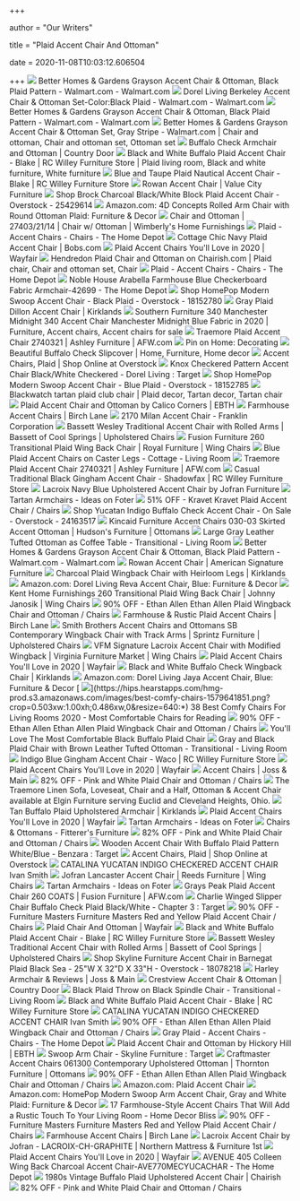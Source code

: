 +++
        
author = "Our Writers"
        
title = "Plaid Accent Chair And Ottoman"
        
date = 2020-11-08T10:03:12.606504
        
+++
[ ![](https://i5.walmartimages.com/asr/3fe05121-f009-47e5-a48e-b358becca5c1_1.07874ac3b43cac9f430b01031347da87.jpeg)](https://i5.walmartimages.com/asr/3fe05121-f009-47e5-a48e-b358becca5c1_1.07874ac3b43cac9f430b01031347da87.jpeg) Better Homes & Gardens Grayson Accent Chair & Ottoman, Black Plaid Pattern  - Walmart.com - Walmart.com
[ ![](https://i5.walmartimages.com/asr/074c855c-9edd-440c-8286-25eaf3c7ea2d_1.5421ed6273f288a5570c494576777a43.jpeg?odnWidth=450&odnHeight=450&odnBg=ffffff)](https://i5.walmartimages.com/asr/074c855c-9edd-440c-8286-25eaf3c7ea2d_1.5421ed6273f288a5570c494576777a43.jpeg?odnWidth=450&odnHeight=450&odnBg=ffffff) Dorel Living Berkeley Accent Chair & Ottoman Set-Color:Black Plaid -  Walmart.com - Walmart.com
[ ![](https://i5.walmartimages.com/asr/b655451a-a42b-4bae-bb2d-44f4ae18f6d5_1.ed7d2e80123fcbec41eb52f3cd0e0c0c.jpeg)](https://i5.walmartimages.com/asr/b655451a-a42b-4bae-bb2d-44f4ae18f6d5_1.ed7d2e80123fcbec41eb52f3cd0e0c0c.jpeg) Better Homes & Gardens Grayson Accent Chair & Ottoman, Black Plaid Pattern  - Walmart.com - Walmart.com
[ ![](https://i.pinimg.com/originals/b6/6e/7a/b66e7a3866bae0974f00dee752535e28.png)](https://i.pinimg.com/originals/b6/6e/7a/b66e7a3866bae0974f00dee752535e28.png) Better Homes & Gardens Grayson Accent Chair & Ottoman Set, Gray Stripe -  Walmart.com | Chair and ottoman, Chair and ottoman set, Ottoman set
[ ![](https://www.countrydoor.com/dw/image/v2/BBVM_PRD/on/demandware.static/-/Sites-colony-master-catalog/default/dw08fef0b9/large/sub_32/770077.png?sw=680&sh=680&sm=fit)](https://www.countrydoor.com/dw/image/v2/BBVM_PRD/on/demandware.static/-/Sites-colony-master-catalog/default/dw08fef0b9/large/sub_32/770077.png?sw=680&sh=680&sm=fit) Buffalo Check Armchair and Ottoman | Country Door
[ ![](https://i.pinimg.com/originals/3f/b5/04/3fb5046e627fce519b8d4cef0d971792.jpg)](https://i.pinimg.com/originals/3f/b5/04/3fb5046e627fce519b8d4cef0d971792.jpg) Black and White Buffalo Plaid Accent Chair - Blake | RC Willey Furniture  Store | Plaid living room, Black and white furniture, White furniture
[ ![](http://static.rcwilley.com/products/111610664/Blue-and-Taupe-Plaid-Nautical-Accent-Chair---Blake-rcwilley-image1~800.jpg)](http://static.rcwilley.com/products/111610664/Blue-and-Taupe-Plaid-Nautical-Accent-Chair---Blake-rcwilley-image1~800.jpg) Blue and Taupe Plaid Nautical Accent Chair - Blake | RC Willey Furniture  Store
[ ![](https://content.valuecityfurniture.com/images/product/rowan_plaid_accent-chair_1916092_666027.jpg?akimg=product-img-210x210)](https://content.valuecityfurniture.com/images/product/rowan_plaid_accent-chair_1916092_666027.jpg?akimg=product-img-210x210) Rowan Accent Chair | Value City Furniture
[ ![](https://ak1.ostkcdn.com/images/products/25429614/260-Brock-Charcoal-Chair-c95a5242-33eb-464e-96de-2bd850d4c332.jpg)](https://ak1.ostkcdn.com/images/products/25429614/260-Brock-Charcoal-Chair-c95a5242-33eb-464e-96de-2bd850d4c332.jpg) Shop Brock Charcoal Black/White Block Plaid Accent Chair - Overstock -  25429614
[ ![](https://images-na.ssl-images-amazon.com/images/I/81rvDubRsfL._AC_SX355_.jpg)](https://images-na.ssl-images-amazon.com/images/I/81rvDubRsfL._AC_SX355_.jpg) Amazon.com: 4D Concepts Rolled Arm Chair with Round Ottoman Plaid:  Furniture & Decor
[ ![](https://s3.amazonaws.com/furniture.retailcatalog.us/products/425526121/large/chair-and-ottoman-9402-0.jpg)](https://s3.amazonaws.com/furniture.retailcatalog.us/products/425526121/large/chair-and-ottoman-9402-0.jpg) Chair and Ottoman | 27403/21/14 | Chair w/ Ottoman | Wimberly's Home  Furnishings
[ ![](https://images.homedepot-static.com/productImages/c69ea143-8c9b-42a6-a095-5834d508f1b5/svn/black-dark-charcoal-noble-house-accent-chairs-53026-64_1000.jpg)](https://images.homedepot-static.com/productImages/c69ea143-8c9b-42a6-a095-5834d508f1b5/svn/black-dark-charcoal-noble-house-accent-chairs-53026-64_1000.jpg) Plaid - Accent Chairs - Chairs - The Home Depot
[ ![](https://productimages.mybobs.com/20062904003/20062904003_gallery_01_wide.jpg)](https://productimages.mybobs.com/20062904003/20062904003_gallery_01_wide.jpg) Cottage Chic Navy Plaid Accent Chair | Bobs.com
[ ![](https://secure.img1-fg.wfcdn.com/im/93605854/resize-h240-w240%5Ecompr-r85/6082/60820591/default_name.jpg)](https://secure.img1-fg.wfcdn.com/im/93605854/resize-h240-w240%5Ecompr-r85/6082/60820591/default_name.jpg) Plaid Accent Chairs You'll Love in 2020 | Wayfair
[ ![](https://i.pinimg.com/originals/bd/33/57/bd335736c3e621dc5b949e49c0870be6.png)](https://i.pinimg.com/originals/bd/33/57/bd335736c3e621dc5b949e49c0870be6.png) Hendredon Plaid Chair and Ottoman on Chairish.com | Plaid chair, Chair and  ottoman set, Chair
[ ![](https://images.homedepot-static.com/productImages/d92c5ce4-7a64-4e57-8a9b-ec35b0fcbbc8/svn/blue-and-white-matte-black-noble-house-accent-chairs-42727-64_1000.jpg)](https://images.homedepot-static.com/productImages/d92c5ce4-7a64-4e57-8a9b-ec35b0fcbbc8/svn/blue-and-white-matte-black-noble-house-accent-chairs-42727-64_1000.jpg) Plaid - Accent Chairs - Chairs - The Home Depot
[ ![](https://images.homedepot-static.com/productImages/e73528a8-50fa-4674-b6de-b32541623d5b/svn/blue-and-white-and-dark-brown-noble-house-accent-chairs-42699-64_1000.jpg)](https://images.homedepot-static.com/productImages/e73528a8-50fa-4674-b6de-b32541623d5b/svn/blue-and-white-and-dark-brown-noble-house-accent-chairs-42699-64_1000.jpg) Noble House Arabella Farmhouse Blue Checkerboard Fabric Armchair-42699 -  The Home Depot
[ ![](https://ak1.ostkcdn.com/images/products/18152780/HomePop-Modern-Swoop-Accent-Chair-Black-Plaid-53fb516a-84e2-4f51-9807-cc6b6bbd373a_600.jpg?impolicy=medium)](https://ak1.ostkcdn.com/images/products/18152780/HomePop-Modern-Swoop-Accent-Chair-Black-Plaid-53fb516a-84e2-4f51-9807-cc6b6bbd373a_600.jpg?impolicy=medium) Shop HomePop Modern Swoop Accent Chair - Black Plaid - Overstock - 18152780
[ ![](https://images.kirklands.com/is/image/Kirklands/183914_1?$tProduct$)](https://images.kirklands.com/is/image/Kirklands/183914_1?$tProduct$) Gray Plaid Dillon Accent Chair | Kirklands
[ ![](https://i.pinimg.com/originals/af/80/10/af8010bcc806b2875a848be5812ca22e.jpg)](https://i.pinimg.com/originals/af/80/10/af8010bcc806b2875a848be5812ca22e.jpg) Southern Furniture 340 Manchester Midnight 340 Accent Chair Manchester  Midnight Blue Fabric in 2020 | Furniture, Accent chairs, Accent chairs for  sale
[ ![](https://images.afw.com/images/thumbs/0094393_traemore-plaid-accent-chair.jpeg)](https://images.afw.com/images/thumbs/0094393_traemore-plaid-accent-chair.jpeg) Traemore Plaid Accent Chair 2740321 | Ashley Furniture | AFW.com
[ ![](https://i.pinimg.com/originals/9f/96/0d/9f960d91f92d3f8714e1ad0956064963.jpg)](https://i.pinimg.com/originals/9f/96/0d/9f960d91f92d3f8714e1ad0956064963.jpg) Pin on Home: Decorating
[ ![](https://i.pinimg.com/originals/4a/25/28/4a2528f84678a976d6e04a413a259a9a.jpg)](https://i.pinimg.com/originals/4a/25/28/4a2528f84678a976d6e04a413a259a9a.jpg) Beautiful Buffalo Check Slipcover | Home, Furniture, Home decor
[ ![](https://ak1.ostkcdn.com/images/products/is/images/direct/357619d50ad8b129c406288ac536617d552b2f73/HomePop-Armless-Accent-Chair---Medium-Black-Plaid.jpg?imwidth=480&impolicy=medium)](https://ak1.ostkcdn.com/images/products/is/images/direct/357619d50ad8b129c406288ac536617d552b2f73/HomePop-Armless-Accent-Chair---Medium-Black-Plaid.jpg?imwidth=480&impolicy=medium) Accent Chairs, Plaid | Shop Online at Overstock
[ ![](https://target.scene7.com/is/image/Target/GUEST_66f7c5e6-1421-4748-a307-f5c2adb7cc8b?wid=488&hei=488&fmt=pjpeg)](https://target.scene7.com/is/image/Target/GUEST_66f7c5e6-1421-4748-a307-f5c2adb7cc8b?wid=488&hei=488&fmt=pjpeg) Knox Checkered Pattern Accent Chair Black/White Checkered - Dorel Living :  Target
[ ![](https://ak1.ostkcdn.com/images/products/is/images/direct/f66fa9b4479e4f4bbaa845fc1e2f0d846d6e28c1/HomePop-Modern-Swoop-Accent-Chair---Blue-Plaid.jpg)](https://ak1.ostkcdn.com/images/products/is/images/direct/f66fa9b4479e4f4bbaa845fc1e2f0d846d6e28c1/HomePop-Modern-Swoop-Accent-Chair---Blue-Plaid.jpg) Shop HomePop Modern Swoop Accent Chair - Blue Plaid - Overstock - 18152785
[ ![](https://i.pinimg.com/originals/84/81/be/8481beb1e244d8315c7e22f31c352618.jpg)](https://i.pinimg.com/originals/84/81/be/8481beb1e244d8315c7e22f31c352618.jpg) Blackwatch tartan plaid club chair | Plaid decor, Tartan decor, Tartan chair
[ ![](https://ebth-com-production.imgix.net/2017/08/10/16/18/40/00636ab9-2162-4771-898a-8a4dd84a2286/BS-331.jpg?ixlib=rb-3.1.0&w=880&h=880&fit=crop&crop=&auto=format)](https://ebth-com-production.imgix.net/2017/08/10/16/18/40/00636ab9-2162-4771-898a-8a4dd84a2286/BS-331.jpg?ixlib=rb-3.1.0&w=880&h=880&fit=crop&crop=&auto=format) Plaid Accent Chair and Ottoman by Calico Corners | EBTH
[ ![](https://secure.img1-fg.wfcdn.com/im/35219411/resize-h600-w600%5Ecompr-r85/7400/74002678/Accent+Chairs.jpg)](https://secure.img1-fg.wfcdn.com/im/35219411/resize-h600-w600%5Ecompr-r85/7400/74002678/Accent+Chairs.jpg) Farmhouse Accent Chairs | Birch Lane
[ ![](http://franklincorp.com/wp-content/uploads/2020/01/2170-3811-45-1.jpg)](http://franklincorp.com/wp-content/uploads/2020/01/2170-3811-45-1.jpg) 2170 Milan Accent Chair - Franklin Corporation
[ ![](https://imageresizer.furnituredealer.net/img/remote/images.furnituredealer.net/img/products%2Fbassett%2Fcolor%2Fwesley%201150_1150-02-gray%20plaid-b1.jpg?width=878&height=600&scale=both&trim.threshold=80)](https://imageresizer.furnituredealer.net/img/remote/images.furnituredealer.net/img/products%2Fbassett%2Fcolor%2Fwesley%201150_1150-02-gray%20plaid-b1.jpg?width=878&height=600&scale=both&trim.threshold=80) Bassett Wesley Traditional Accent Chair with Rolled Arms | Bassett of Cool  Springs | Upholstered Chairs
[ ![](https://imageresizer.furnituredealer.net/img/remote/images.furnituredealer.net/img/products%2Ffusion_furniture%2Fcolor%2F260f_260brock%20berber-b1.jpg?width=1024&height=768&scale=both&trim.threshold=50&trim.percentpadding=10)](https://imageresizer.furnituredealer.net/img/remote/images.furnituredealer.net/img/products%2Ffusion_furniture%2Fcolor%2F260f_260brock%20berber-b1.jpg?width=1024&height=768&scale=both&trim.threshold=50&trim.percentpadding=10) Fusion Furniture 260 Transitional Plaid Wing Back Chair | Royal Furniture |  Wing Chairs
[ ![](https://cdn.decorpad.com/photos/2018/10/22/brown-leather-tufted-ottoman-on-blue-rug.jpg)](https://cdn.decorpad.com/photos/2018/10/22/brown-leather-tufted-ottoman-on-blue-rug.jpg) Blue Plaid Accent Chairs on Caster Legs - Cottage - Living Room
[ ![](https://images.afw.com/images/thumbs/0094400_traemore-plaid-accent-chair.jpeg)](https://images.afw.com/images/thumbs/0094400_traemore-plaid-accent-chair.jpeg) Traemore Plaid Accent Chair 2740321 | Ashley Furniture | AFW.com
[ ![](http://static.rcwilley.com/products/111634880/Casual-Traditional-Black-Gingham-Accent-Chair---Shadowfax-rcwilley-image1~800.jpg)](http://static.rcwilley.com/products/111634880/Casual-Traditional-Black-Gingham-Accent-Chair---Shadowfax-rcwilley-image1~800.jpg) Casual Traditional Black Gingham Accent Chair - Shadowfax | RC Willey  Furniture Store
[ ![](https://futonland.com/common/images/products/large/JFR-LACROIX-NAVY-CH.jpg)](https://futonland.com/common/images/products/large/JFR-LACROIX-NAVY-CH.jpg) Lacroix Navy Blue Upholstered Accent Chair by Jofran Furniture
[ ![](https://foter.com/photos/235/tartan-armchairs-2.jpg?s=ts3)](https://foter.com/photos/235/tartan-armchairs-2.jpg?s=ts3) Tartan Armchairs - Ideas on Foter
[ ![](https://images.kaiyo.com/135850/kravet/chairs/accent-chairs/kravet-plaid-accent-chair-second-hand.jpeg)](https://images.kaiyo.com/135850/kravet/chairs/accent-chairs/kravet-plaid-accent-chair-second-hand.jpeg) 51% OFF - Kravet Kravet Plaid Accent Chair / Chairs
[ ![](https://ak1.ostkcdn.com/images/products/24163517/Yucatan-Indigo-Buffalo-Check-Accent-Chair-96bf7337-591e-476d-91e1-d1669dc27db8.jpg)](https://ak1.ostkcdn.com/images/products/24163517/Yucatan-Indigo-Buffalo-Check-Accent-Chair-96bf7337-591e-476d-91e1-d1669dc27db8.jpg) Shop Yucatan Indigo Buffalo Check Accent Chair - On Sale - Overstock -  24163517
[ ![](https://imageresizer.furnituredealer.net/img/remote/images.furnituredealer.net/img/products%2Fkincaid_furniture%2Fcolor%2Fkincaid%20accent%20chairs_030-03-b.jpg?width=878&height=600&scale=both&trim.threshold=80)](https://imageresizer.furnituredealer.net/img/remote/images.furnituredealer.net/img/products%2Fkincaid_furniture%2Fcolor%2Fkincaid%20accent%20chairs_030-03-b.jpg?width=878&height=600&scale=both&trim.threshold=80) Kincaid Furniture Accent Chairs 030-03 Skirted Accent Ottoman | Hudson's  Furniture | Ottomans
[ ![](https://cdn.decorpad.com/photos/2018/01/15/gray-plaid-roll-arm-accent-chairs.jpg)](https://cdn.decorpad.com/photos/2018/01/15/gray-plaid-roll-arm-accent-chairs.jpg) Large Gray Leather Tufted Ottoman as Coffee Table - Transitional - Living  Room
[ ![](https://i5.walmartimages.com/asr/79988815-55e2-4508-9c01-1b0dec7e97d6_1.d0de937778625bf0923b0f07443a445d.jpeg)](https://i5.walmartimages.com/asr/79988815-55e2-4508-9c01-1b0dec7e97d6_1.d0de937778625bf0923b0f07443a445d.jpeg) Better Homes & Gardens Grayson Accent Chair & Ottoman, Black Plaid Pattern  - Walmart.com - Walmart.com
[ ![](https://content.americansignaturefurniture.com/ProductImages/0/704866.jpg?impolicy=product-320x320)](https://content.americansignaturefurniture.com/ProductImages/0/704866.jpg?impolicy=product-320x320) Rowan Accent Chair | American Signature Furniture
[ ![](https://images.kirklands.com/is/image/Kirklands/210237_1?$tProduct$)](https://images.kirklands.com/is/image/Kirklands/210237_1?$tProduct$) Charcoal Plaid Wingback Chair with Heirloom Legs | Kirklands
[ ![](https://images-na.ssl-images-amazon.com/images/I/91xlWN1Hv9L._AC_SL1500_.jpg)](https://images-na.ssl-images-amazon.com/images/I/91xlWN1Hv9L._AC_SL1500_.jpg) Amazon.com: Dorel Living Reva Accent Chair, Blue: Furniture & Decor
[ ![](https://images.furnituredealer.net/img/products%2Ffusion_furniture%2Fcolor%2F260f_260artisnal%20berber-b1.jpg)](https://images.furnituredealer.net/img/products%2Ffusion_furniture%2Fcolor%2F260f_260artisnal%20berber-b1.jpg) Kent Home Furnishings 260 Transitional Plaid Wing Back Chair | Johnny  Janosik | Wing Chairs
[ ![](https://images.kaiyo.com/96688/ethan-allen/chairs/accent-chairs/ethan-allen-plaid-wingback-chair-and-ottoman.jpeg)](https://images.kaiyo.com/96688/ethan-allen/chairs/accent-chairs/ethan-allen-plaid-wingback-chair-and-ottoman.jpeg) 90% OFF - Ethan Allen Ethan Allen Plaid Wingback Chair and Ottoman / Chairs
[ ![](https://secure.img1-fg.wfcdn.com/im/07589368/resize-h160-w160%5Ecompr-r85/1223/122368179/Plaid+Resaca+Wingback+Chair.jpg)](https://secure.img1-fg.wfcdn.com/im/07589368/resize-h160-w160%5Ecompr-r85/1223/122368179/Plaid+Resaca+Wingback+Chair.jpg) Farmhouse & Rustic Plaid Accent Chairs | Birch Lane
[ ![](https://imageresizer.furnituredealer.net/img/remote/images.furnituredealer.net/img/products%2Fsmith_brothers%2Fcolor%2Faccent%20chairs%20and%20ottomans%20sb_825-30-455914-bevtaolulruk9l7szp2h9xw.jpg?width=878&height=600&scale=both&trim.threshold=80)](https://imageresizer.furnituredealer.net/img/remote/images.furnituredealer.net/img/products%2Fsmith_brothers%2Fcolor%2Faccent%20chairs%20and%20ottomans%20sb_825-30-455914-bevtaolulruk9l7szp2h9xw.jpg?width=878&height=600&scale=both&trim.threshold=80) Smith Brothers Accent Chairs and Ottomans SB Contemporary Wingback Chair  with Track Arms | Sprintz Furniture | Upholstered Chairs
[ ![](https://imageresizer.furnituredealer.net/img/remote/images.furnituredealer.net/img/products%2Fjofran%2Fcolor%2Flacroix_lacroix-ch-graphite-b1.jpg?width=878&height=600&scale=both&trim.threshold=80)](https://imageresizer.furnituredealer.net/img/remote/images.furnituredealer.net/img/products%2Fjofran%2Fcolor%2Flacroix_lacroix-ch-graphite-b1.jpg?width=878&height=600&scale=both&trim.threshold=80) VFM Signature Lacroix Accent Chair with Modified Wingback | Virginia  Furniture Market | Wing Chairs
[ ![](https://secure.img1-fg.wfcdn.com/im/12312074/compr-r85/5884/58845402/default.jpg)](https://secure.img1-fg.wfcdn.com/im/12312074/compr-r85/5884/58845402/default.jpg) Plaid Accent Chairs You'll Love in 2020 | Wayfair
[ ![](https://images.kirklands.com/is/image/Kirklands/215789_1?$tProduct$)](https://images.kirklands.com/is/image/Kirklands/215789_1?$tProduct$) Black and White Buffalo Check Wingback Chair | Kirklands
[ ![](https://images-na.ssl-images-amazon.com/images/I/91GGQUf8zUL._AC_SX522_.jpg)](https://images-na.ssl-images-amazon.com/images/I/91GGQUf8zUL._AC_SX522_.jpg) Amazon.com: Dorel Living Jaya Accent Chair, Blue: Furniture & Decor
[ ![](https://hips.hearstapps.com/hmg-prod.s3.amazonaws.com/images/best-comfy-chairs-1579641851.png?crop=0.503xw:1.00xh;0.486xw,0&resize=640:*)](https://hips.hearstapps.com/hmg-prod.s3.amazonaws.com/images/best-comfy-chairs-1579641851.png?crop=0.503xw:1.00xh;0.486xw,0&resize=640:*) 38 Best Comfy Chairs For Living Rooms 2020 - Most Comfortable Chairs for  Reading
[ ![](https://images.kaiyo.com/96688/ethan-allen/chairs/accent-chairs/sell-ethan-allen-plaid-wingback-chair-and-ottoman.jpeg)](https://images.kaiyo.com/96688/ethan-allen/chairs/accent-chairs/sell-ethan-allen-plaid-wingback-chair-and-ottoman.jpeg) 90% OFF - Ethan Allen Ethan Allen Plaid Wingback Chair and Ottoman / Chairs
[ ![](https://www.memehill.com/wp-content/uploads/2018/09/Amie_freling_meme_hill_black_white_buffalo_plaid_check_Fall_furniture_chair_decorating_ideas_velvet_pumpkins-784x1024.jpg)](https://www.memehill.com/wp-content/uploads/2018/09/Amie_freling_meme_hill_black_white_buffalo_plaid_check_Fall_furniture_chair_decorating_ideas_velvet_pumpkins-784x1024.jpg) You'll Love The Most Comfortable Black Buffalo Plaid Chair
[ ![](https://cdn.decorpad.com/photos/2020/06/29/gray-plaid-accent-chair.jpg)](https://cdn.decorpad.com/photos/2020/06/29/gray-plaid-accent-chair.jpg) Gray and Black Plaid Chair with Brown Leather Tufted Ottoman - Transitional  - Living Room
[ ![](http://static.rcwilley.com/products/111834007/Indigo-Blue-Gingham-Accent-Chair---Waco-rcwilley-image1~800.jpg)](http://static.rcwilley.com/products/111834007/Indigo-Blue-Gingham-Accent-Chair---Waco-rcwilley-image1~800.jpg) Indigo Blue Gingham Accent Chair - Waco | RC Willey Furniture Store
[ ![](https://secure.img1-fg.wfcdn.com/im/86845961/compr-r85/6183/61837493/default.jpg)](https://secure.img1-fg.wfcdn.com/im/86845961/compr-r85/6183/61837493/default.jpg) Plaid Accent Chairs You'll Love in 2020 | Wayfair
[ ![](https://secure.img1-fg.wfcdn.com/im/27878046/resize-h600-w600%5Ecompr-r85/5209/52097729/Accent+Chairs.jpg)](https://secure.img1-fg.wfcdn.com/im/27878046/resize-h600-w600%5Ecompr-r85/5209/52097729/Accent+Chairs.jpg) Accent Chairs | Joss & Main
[ ![](https://images.kaiyo.com/33154/shop/chairs/accent-chairs/pink-and-white-plaid-chair-and-ottoman.jpeg)](https://images.kaiyo.com/33154/shop/chairs/accent-chairs/pink-and-white-plaid-chair-and-ottoman.jpeg) 82% OFF - Pink and White Plaid Chair and Ottoman / Chairs
[ ![](https://cdn11.bigcommerce.com/s-xchrt0ls1o/images/stencil/1280x1280/products/8549/18933/jpg__39695.1549314370.jpg?c=2?imbypass=on)](https://cdn11.bigcommerce.com/s-xchrt0ls1o/images/stencil/1280x1280/products/8549/18933/jpg__39695.1549314370.jpg?c=2?imbypass=on) The Traemore Linen Sofa, Loveseat, Chair and a Half, Ottoman & Accent Chair  available at Elgin Furniture serving Euclid and Cleveland Heights, Ohio.
[ ![](https://images.kirklands.com/is/image/Kirklands/215791_1?$tProduct$)](https://images.kirklands.com/is/image/Kirklands/215791_1?$tProduct$) Tan Buffalo Plaid Upholstered Armchair | Kirklands
[ ![](https://secure.img1-fg.wfcdn.com/im/19989129/compr-r85/1202/120272478/default.jpg)](https://secure.img1-fg.wfcdn.com/im/19989129/compr-r85/1202/120272478/default.jpg) Plaid Accent Chairs You'll Love in 2020 | Wayfair
[ ![](https://foter.com/photos/title/tartan-armchairs.jpg)](https://foter.com/photos/title/tartan-armchairs.jpg) Tartan Armchairs - Ideas on Foter
[ ![](https://fitterersfurniture.com/wp-content/uploads/2018/06/Accent-Chairs-Broyhill-2.jpg)](https://fitterersfurniture.com/wp-content/uploads/2018/06/Accent-Chairs-Broyhill-2.jpg) Chairs & Ottomans - Fitterer's Furniture
[ ![](https://images.kaiyo.com/33154/shop/chairs/accent-chairs/pink-and-white-plaid-chair-and-ottoman-second-hand.jpeg)](https://images.kaiyo.com/33154/shop/chairs/accent-chairs/pink-and-white-plaid-chair-and-ottoman-second-hand.jpeg) 82% OFF - Pink and White Plaid Chair and Ottoman / Chairs
[ ![](https://target.scene7.com/is/image/Target/GUEST_d059a4d7-533c-4f71-bce3-6d58ce4427f7?wid=488&hei=488&fmt=pjpeg)](https://target.scene7.com/is/image/Target/GUEST_d059a4d7-533c-4f71-bce3-6d58ce4427f7?wid=488&hei=488&fmt=pjpeg) Wooden Accent Chair With Buffalo Plaid Pattern White/Blue - Benzara : Target
[ ![](https://ak1.ostkcdn.com/images/products/28388780/Ada-Black-and-White-Buffalo-Check-Plaid-Accent-Chair-by-iNSPIRE-Q-Classic-827a8ed6-a70e-48c0-bd1e-cdd030364614_600.jpg?imwidth=480&impolicy=medium)](https://ak1.ostkcdn.com/images/products/28388780/Ada-Black-and-White-Buffalo-Check-Plaid-Accent-Chair-by-iNSPIRE-Q-Classic-827a8ed6-a70e-48c0-bd1e-cdd030364614_600.jpg?imwidth=480&impolicy=medium) Accent Chairs, Plaid | Shop Online at Overstock
[ ![](https://cfmd.rencdn.com/ivansmithpremiumrwd/web/product/images/918754.jpg)](https://cfmd.rencdn.com/ivansmithpremiumrwd/web/product/images/918754.jpg) CATALINA YUCATAN INDIGO CHECKERED ACCENT CHAIR Ivan Smith
[ ![](https://images.furnituredealer.net/img/products%2Fjofran%2Fcolor%2Flancaster%20ch_lancaster-ch-dkkhaki-b1.jpg)](https://images.furnituredealer.net/img/products%2Fjofran%2Fcolor%2Flancaster%20ch_lancaster-ch-dkkhaki-b1.jpg) Jofran Lancaster Accent Chair | Reeds Furniture | Wing Chairs
[ ![](https://foter.com/photos/235/tartan-wing-back-chair.jpg?s=ts3)](https://foter.com/photos/235/tartan-wing-back-chair.jpg?s=ts3) Tartan Armchairs - Ideas on Foter
[ ![](https://images.afw.com/images/thumbs/0110945_grays-peak-plaid-accent-chair.jpeg)](https://images.afw.com/images/thumbs/0110945_grays-peak-plaid-accent-chair.jpeg) Grays Peak Plaid Accent Chair 260 COATS | Fusion Furniture | AFW.com
[ ![](https://target.scene7.com/is/image/Target/GUEST_9fbfe812-ccee-4ec8-abee-689d1c624708?wid=488&hei=488&fmt=pjpeg)](https://target.scene7.com/is/image/Target/GUEST_9fbfe812-ccee-4ec8-abee-689d1c624708?wid=488&hei=488&fmt=pjpeg) Charlie Winged Slipper Chair Buffalo Check Plaid Black/White - Chapter 3 :  Target
[ ![](https://images.kaiyo.com/28865/furniture-masters/chairs/accent-chairs/used-furniture-masters-red-and-yellow-plaid-accent-chair.jpeg)](https://images.kaiyo.com/28865/furniture-masters/chairs/accent-chairs/used-furniture-masters-red-and-yellow-plaid-accent-chair.jpeg) 90% OFF - Furniture Masters Furniture Masters Red and Yellow Plaid Accent  Chair / Chairs
[ ![](https://secure.img1-fg.wfcdn.com/im/98904360/resize-h310-w310%5Ecompr-r85/8646/86464902/louisiana-barrel-chair-and-ottoman.jpg)](https://secure.img1-fg.wfcdn.com/im/98904360/resize-h310-w310%5Ecompr-r85/8646/86464902/louisiana-barrel-chair-and-ottoman.jpg) Plaid Chair And Ottoman | Wayfair
[ ![](https://static.rcwilley.com/products/110957822/Black-and-White-Buffalo-Plaid-Accent-Chair---Blake-rcwilley-image1~200.jpg?r=11)](https://static.rcwilley.com/products/110957822/Black-and-White-Buffalo-Plaid-Accent-Chair---Blake-rcwilley-image1~200.jpg?r=11) Black and White Buffalo Plaid Accent Chair - Blake | RC Willey Furniture  Store
[ ![](https://imageresizer.furnituredealer.net/img/remote/images.furnituredealer.net/img/products%2Fbassett%2Fcolor%2Fwesley%201150_1150-02-gray%20plaid-b3.jpg?width=878&height=600&scale=both&trim.threshold=80)](https://imageresizer.furnituredealer.net/img/remote/images.furnituredealer.net/img/products%2Fbassett%2Fcolor%2Fwesley%201150_1150-02-gray%20plaid-b3.jpg?width=878&height=600&scale=both&trim.threshold=80) Bassett Wesley Traditional Accent Chair with Rolled Arms | Bassett of Cool  Springs | Upholstered Chairs
[ ![](https://ak1.ostkcdn.com/images/products/18078218/Skyline-Furniture-Accent-Chair-in-Barnegat-Plaid-Black-Sea-f9773398-669b-4132-a4ec-9df4d4d87327.jpg)](https://ak1.ostkcdn.com/images/products/18078218/Skyline-Furniture-Accent-Chair-in-Barnegat-Plaid-Black-Sea-f9773398-669b-4132-a4ec-9df4d4d87327.jpg) Shop Skyline Furniture Accent Chair in Barnegat Plaid Black Sea - 25"W X  32"D X 33"H - Overstock - 18078218
[ ![](https://secure.img1-fg.wfcdn.com/im/09137247/compr-r85/1081/108190132/harley-armchair.jpg)](https://secure.img1-fg.wfcdn.com/im/09137247/compr-r85/1081/108190132/harley-armchair.jpg) Harley Armchair & Reviews | Joss & Main
[ ![](https://www.countrydoor.com/dw/image/v2/BBVM_PRD/on/demandware.static/-/Sites-colony-master-catalog/default/dw616f7176/large/sub_35/sw722289_Red_alt.png?sw=680&sh=680&sm=fit)](https://www.countrydoor.com/dw/image/v2/BBVM_PRD/on/demandware.static/-/Sites-colony-master-catalog/default/dw616f7176/large/sub_35/sw722289_Red_alt.png?sw=680&sh=680&sm=fit) Crestview Accent Chair & Ottoman | Country Door
[ ![](https://cdn.decorpad.com/photos/2018/07/09/black-abacus-accent-chair-with-black-plaid-throw.jpg)](https://cdn.decorpad.com/photos/2018/07/09/black-abacus-accent-chair-with-black-plaid-throw.jpg) Black Plaid Throw on Black Spindle Chair - Transitional - Living Room
[ ![](https://static.rcwilley.com/products/110957822/Black-and-White-Buffalo-Plaid-Accent-Chair---Blake-rcwilley-image2~200.jpg?r=11)](https://static.rcwilley.com/products/110957822/Black-and-White-Buffalo-Plaid-Accent-Chair---Blake-rcwilley-image2~200.jpg?r=11) Black and White Buffalo Plaid Accent Chair - Blake | RC Willey Furniture  Store
[ ![](https://cfmd.rencdn.com/ivansmithpremiumrwd/web/product/images/918754a.jpg)](https://cfmd.rencdn.com/ivansmithpremiumrwd/web/product/images/918754a.jpg) CATALINA YUCATAN INDIGO CHECKERED ACCENT CHAIR Ivan Smith
[ ![](https://images.kaiyo.com/96688/ethan-allen/chairs/accent-chairs/buy-ethan-allen-plaid-wingback-chair-and-ottoman.jpeg)](https://images.kaiyo.com/96688/ethan-allen/chairs/accent-chairs/buy-ethan-allen-plaid-wingback-chair-and-ottoman.jpeg) 90% OFF - Ethan Allen Ethan Allen Plaid Wingback Chair and Ottoman / Chairs
[ ![](https://images.homedepot-static.com/productImages/f402f614-8c43-44f4-9ac9-d34eb4d8ace6/svn/gray-plaid-homepop-accent-chairs-k6908-f2270-64_400.jpg)](https://images.homedepot-static.com/productImages/f402f614-8c43-44f4-9ac9-d34eb4d8ace6/svn/gray-plaid-homepop-accent-chairs-k6908-f2270-64_400.jpg) Gray Plaid - Accent Chairs - Chairs - The Home Depot
[ ![](https://ebth-com-production.imgix.net/2017/06/22/20/52/15/6547525d-87f6-422b-8f97-09b8285a19f2/17MOR035-item-037-0080.JPG?ixlib=rb-3.1.0&w=880&h=880&fit=crop&crop=&auto=format)](https://ebth-com-production.imgix.net/2017/06/22/20/52/15/6547525d-87f6-422b-8f97-09b8285a19f2/17MOR035-item-037-0080.JPG?ixlib=rb-3.1.0&w=880&h=880&fit=crop&crop=&auto=format) Plaid Accent Chair and Ottoman by Hickory Hill | EBTH
[ ![](https://target.scene7.com/is/image/Target/GUEST_7a86e0a2-ead1-49a3-aa09-04af254cfd72?wid=488&hei=488&fmt=pjpeg)](https://target.scene7.com/is/image/Target/GUEST_7a86e0a2-ead1-49a3-aa09-04af254cfd72?wid=488&hei=488&fmt=pjpeg) Swoop Arm Chair - Skyline Furniture : Target
[ ![](https://imageresizer.furnituredealer.net/img/remote/images.furnituredealer.net/img/products%2Fcraftmaster%2Fcolor%2Fcraftmaster%20accent%20chairs_061300-cosby-21-b0.jpg?width=1024&height=768&scale=both&trim.threshold=50&trim.percentpadding=10)](https://imageresizer.furnituredealer.net/img/remote/images.furnituredealer.net/img/products%2Fcraftmaster%2Fcolor%2Fcraftmaster%20accent%20chairs_061300-cosby-21-b0.jpg?width=1024&height=768&scale=both&trim.threshold=50&trim.percentpadding=10) Craftmaster Accent Chairs 061300 Contemporary Upholstered Ottoman |  Thornton Furniture | Ottomans
[ ![](https://images.kaiyo.com/96688/ethan-allen/chairs/accent-chairs/second-hand-ethan-allen-plaid-wingback-chair-and-ottoman.jpeg)](https://images.kaiyo.com/96688/ethan-allen/chairs/accent-chairs/second-hand-ethan-allen-plaid-wingback-chair-and-ottoman.jpeg) 90% OFF - Ethan Allen Ethan Allen Plaid Wingback Chair and Ottoman / Chairs
[ ![](https://m.media-amazon.com/images/I/51nyVjjCaKL._SS400_.jpg)](https://m.media-amazon.com/images/I/51nyVjjCaKL._SS400_.jpg) Amazon.com: Plaid Accent Chair
[ ![](https://images-na.ssl-images-amazon.com/images/I/81ByH0qCttL._AC_SX522_.jpg)](https://images-na.ssl-images-amazon.com/images/I/81ByH0qCttL._AC_SX522_.jpg) Amazon.com: HomePop Modern Swoop Arm Accent Chair, Gray and White Plaid:  Furniture & Decor
[ ![](https://ws-na.amazon-adsystem.com/widgets/q?_encoding=UTF8&MarketPlace=US&ASIN=B07C5TZ7R8&ServiceVersion=20070822&ID=AsinImage&WS=1&Format=_SL250_&tag=homedecorbliss-20)](https://ws-na.amazon-adsystem.com/widgets/q?_encoding=UTF8&MarketPlace=US&ASIN=B07C5TZ7R8&ServiceVersion=20070822&ID=AsinImage&WS=1&Format=_SL250_&tag=homedecorbliss-20) 17 Farmhouse-Style Accent Chairs That Will Add a Rustic Touch To Your  Living Room - Home Decor Bliss
[ ![](https://images.kaiyo.com/28865/furniture-masters/chairs/accent-chairs/buy-furniture-masters-red-and-yellow-plaid-accent-chair.jpeg)](https://images.kaiyo.com/28865/furniture-masters/chairs/accent-chairs/buy-furniture-masters-red-and-yellow-plaid-accent-chair.jpeg) 90% OFF - Furniture Masters Furniture Masters Red and Yellow Plaid Accent  Chair / Chairs
[ ![](https://secure.img1-fg.wfcdn.com/im/62410060/resize-h310-w310%5Ecompr-r85/6082/60820689/sauer-armchair.jpg)](https://secure.img1-fg.wfcdn.com/im/62410060/resize-h310-w310%5Ecompr-r85/6082/60820689/sauer-armchair.jpg) Farmhouse Accent Chairs | Birch Lane
[ ![](https://cdn.knorrweb.com/jofran/300x300/d9be9f931ea098b3722622024d843d8d.jpg)](https://cdn.knorrweb.com/jofran/300x300/d9be9f931ea098b3722622024d843d8d.jpg) Lacroix Accent Chair by Jofran - LACROIX-CH-GRAPHITE | Northern Mattress &  Furniture 1st
[ ![](https://secure.img1-fg.wfcdn.com/im/68211958/resize-h240-w240%5Ecompr-r85/5921/59211652/default_name.jpg)](https://secure.img1-fg.wfcdn.com/im/68211958/resize-h240-w240%5Ecompr-r85/5921/59211652/default_name.jpg) Plaid Accent Chairs You'll Love in 2020 | Wayfair
[ ![](https://images.homedepot-static.com/productImages/b572ee0b-691b-4d99-bbdf-31f5d7c3d00e/svn/charcoal-avenue-405-accent-chairs-ave770mecyucachar-64_600.jpg)](https://images.homedepot-static.com/productImages/b572ee0b-691b-4d99-bbdf-31f5d7c3d00e/svn/charcoal-avenue-405-accent-chairs-ave770mecyucachar-64_600.jpg) AVENUE 405 Colleen Wing Back Charcoal Accent Chair-AVE770MECYUCACHAR - The  Home Depot
[ ![](https://chairish-prod.freetls.fastly.net/image/product/master/e4d6066e-3977-43f7-9a6e-dfa55d4737cd/1980s-vintage-buffalo-plaid-upholstered-accent-chair-1466)](https://chairish-prod.freetls.fastly.net/image/product/master/e4d6066e-3977-43f7-9a6e-dfa55d4737cd/1980s-vintage-buffalo-plaid-upholstered-accent-chair-1466) 1980s Vintage Buffalo Plaid Upholstered Accent Chair | Chairish
[ ![](https://images.kaiyo.com/33154/shop/chairs/accent-chairs/second-hand-pink-and-white-plaid-chair-and-ottoman.jpeg)](https://images.kaiyo.com/33154/shop/chairs/accent-chairs/second-hand-pink-and-white-plaid-chair-and-ottoman.jpeg) 82% OFF - Pink and White Plaid Chair and Ottoman / Chairs
